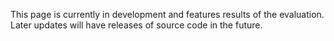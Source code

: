 This page is currently in development and features results of the evaluation. Later updates will have releases of source code in the future.
